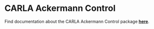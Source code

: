 # CARLA Ackermann Control

Find documentation about the CARLA Ackermann Control package [__here__](https://carla.readthedocs.io/projects/ros-bridge/en/latest/carla_ackermann_control/).
